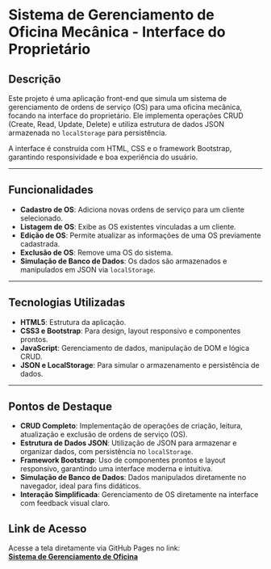 # Sistema de Gerenciamento de Oficina Mecânica - Interface do Proprietário

## Descrição

Este projeto é uma aplicação front-end que simula um sistema de gerenciamento de ordens de serviço (OS) para uma oficina mecânica, focando na interface do proprietário. Ele implementa operações CRUD (Create, Read, Update, Delete) e utiliza estrutura de dados JSON armazenada no `localStorage` para persistência.

A interface é construída com HTML, CSS e o framework Bootstrap, garantindo responsividade e boa experiência do usuário.

---

## Funcionalidades

- **Cadastro de OS**: Adiciona novas ordens de serviço para um cliente selecionado.
- **Listagem de OS**: Exibe as OS existentes vinculadas a um cliente.
- **Edição de OS**: Permite atualizar as informações de uma OS previamente cadastrada.
- **Exclusão de OS**: Remove uma OS do sistema.
- **Simulação de Banco de Dados**: Os dados são armazenados e manipulados em JSON via `localStorage`.

---

## Tecnologias Utilizadas

- **HTML5**: Estrutura da aplicação.
- **CSS3 e Bootstrap**: Para design, layout responsivo e componentes prontos.
- **JavaScript**: Gerenciamento de dados, manipulação de DOM e lógica CRUD.
- **JSON e LocalStorage**: Para simular o armazenamento e persistência de dados.

---

## Pontos de Destaque

- **CRUD Completo**: Implementação de operações de criação, leitura, atualização e exclusão de ordens de serviço (OS).
- **Estrutura de Dados JSON**: Utilização de JSON para armazenar e organizar dados, com persistência no `localStorage`.
- **Framework Bootstrap**: Uso de componentes prontos e layout responsivo, garantindo uma interface moderna e intuitiva.
- **Simulação de Banco de Dados**: Dados manipulados diretamente no navegador, ideal para fins didáticos.
- **Interação Simplificada**: Gerenciamento de OS diretamente na interface com feedback visual claro.

## Link de Acesso

Acesse a tela diretamente via GitHub Pages no link:  
[**Sistema de Gerenciamento de Oficina**](https://mireiatorres.github.io/gest%C3%A3o_de_os/)
